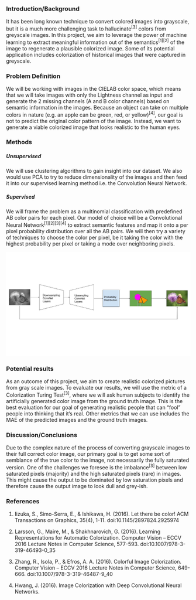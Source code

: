 ### Introduction/Background 

It has been long known technique to convert colored images into grayscale, but it is a much more challenging task to hallucinate<sup>[3]</sup> colors from greyscale images. In this project, we aim to leverage the power of machine learning to extract meaningful information out of the semantics<sup>[1]</sup><sup>[2]</sup> of the image to regenerate a plausible colorized image. Some of its potential application includes colorization of historical images that were captured in greyscale. 

### Problem Definition 

We will be working with images in the CIELAB color space, which means that we will take images with only the Lightness channel as input and generate the 2 missing channels (A and B color channels) based on semantic information in the images. Because an object can take on multiple colors in nature (e.g. an apple can be green, red, or yellow)<sup>[4]</sup>, our goal is not to predict the original color pattern of the image. Instead, we want to generate a viable colorized image that looks realistic to the human eyes.  

### Methods 

##### Unsupervised 
We will use clustering algorithms to gain insight into our dataset. We also would use PCA to try to reduce dimensionality of the images and then feed it into our supervised learning method i.e. the Convolution Neural Network. 

##### Supervised
We will frame the problem as a multinomial classification with predefined AB color pairs for each pixel.  Our model of choice will be a Convolutional Neural Network<sup>[1]</sup><sup>[2]</sup><sup>[3]</sup><sup>[4]</sup> to extract semantic features and map it onto a per pixel probability distribution over all the AB pairs. We will then try a variety of techniques to choose the color per pixel, be it taking the color with the highest probability per pixel or taking a mode over neighboring pixels.

![Network Diagram](NetworkDiagram.jpg "Network Diagram")

### Potential results

As an outcome of this project, we aim to create realistic colorized pictures from gray scale images. To evaluate our results, we will use the metric of a Colorization Turing Test<sup>[3]</sup>, where we will ask human subjects to identify the artificially generated color image from the ground truth image. This is the best evaluation for our goal of generating realistic people that can “fool” people into thinking that it’s real. Other metrics that we can use includes the MAE of the predicted images and the ground truth images. 

### Discussion/Conclusions 
Due to the complex nature of the process of converting grayscale images to their full correct color image, our primary goal is to get some sort of semblance of the true color to the image, not necessarily the fully saturated version. One of the challenges we foresee is the imbalance<sup>[3]</sup> between low saturated pixels (majority) and the high saturated pixels (rare) in images. This might cause the output to be dominated by low saturation pixels and therefore cause the output image to look dull and grey-ish. 

### References 
1. Iizuka, S., Simo-Serra, E., & Ishikawa, H. (2016). Let there be color! ACM Transactions on Graphics, 35(4), 1-11. doi:10.1145/2897824.2925974 

2. Larsson, G., Maire, M., & Shakhnarovich, G. (2016). Learning Representations for Automatic Colorization. Computer Vision – ECCV 2016 Lecture Notes in Computer Science, 577-593. doi:10.1007/978-3-319-46493-0_35 

3. Zhang, R., Isola, P., & Efros, A. A. (2016). Colorful Image Colorization. Computer Vision – ECCV 2016 Lecture Notes in Computer Science, 649-666. doi:10.1007/978-3-319-46487-9_40 

4. Hwang, J. (2016). Image Colorization with Deep Convolutional Neural Networks. 
